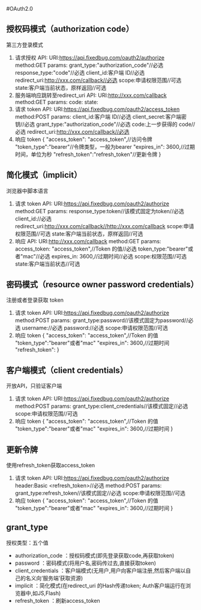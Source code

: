 #OAuth2.0

## 授权码模式（authorization code）
第三方登录模式

1. 请求授权
    API:    URI:https://api.fixedbug.com/oauth2/authorize
            method:GET
            params:
                grant_type:"authorization_code"//必选
                response_type:"code"//必选
                client_id:客户端 ID//必选
                redirect_uri:http://xxx.com/callback//必选
                scope:申请权限范围//可选
                state:客户端当前状态，原样返回//可选
2. 服务端响应跳转至redirect_uri
    API:    URI:http://xxx.com/callback
            method:GET
            params:
                code:
                state:
3. 请求 token
    API:    URI:https://api.fixedbug.com/oauth2/access_token
            method:POST
            params:
                client_id:客户端 ID//必选
                client_secret:客户端密钥//必选
                grant_type:"authorization_code"//必选
                code:上一步获得的 code//必选
                redirect_uri:http://xxx.com/callback//必选
4. 响应 token
    {
     "access_token": "access_token",//访问令牌
     "token_type":"bearer"//令牌类型，一般为bearer
     "expires_in": 3600,//过期时间，单位为秒
     "refresh_token":"refresh_token"//更新令牌
    }
## 简化模式（implicit）
浏览器中脚本语言
1. 请求 token
    API:    URI:https://api.fixedbug.com/oauth2/authorize
            method:GET
            params:
                response_type:token//该模式固定为token//必选
                client_id://必选
                redirect_uri:http://xxx.com/callback//http://xxx.com/callback
                scope:申请权限范围//可选
                state:客户端当前状态，原样返回//可选
2. 响应
    API:    URI:http://xxx.com/callback
            method:GET
            params:
                 access_token: "access_token",//Token 的值//必选
                 token_type:"bearer"或者"mac"//必选
                 expires_in: 3600,//过期时间//必选
                 scope:权限范围//可选
                 state:客户端当前状态//可选
    
## 密码模式（resource owner password credentials）
注册或者登录获取 token
1. 请求 token
    API:    URI:https://api.fixedbug.com/oauth2/authorize
            method:POST
            params:
                grant_type:password//该模式固定为password//必选
                username://必选
                password://必选
                scope:申请权限范围//可选
2. 响应 token
    {
     "access_token": "access_token",//Token 的值
     "token_type":"bearer"或者"mac"
     "expires_in": 3600,//过期时间
     "refresh_token":
    }
## 客户端模式（client credentials）
开放API，只验证客户端
1. 请求 token
    API:    URI:https://api.fixedbug.com/oauth2/authorize
            method:POST
            params:
                grant_type:client_credentials//该模式固定//必选
                scope:申请权限范围//可选
2. 响应 token
    {
     "access_token": "access_token",//Token 的值
     "token_type":"bearer"或者"mac"
     "expires_in": 3600,//过期时间
    }
## 更新令牌
使用refresh_token获取access_token
1. 请求 token
    API:    URI:https://api.fixedbug.com/oauth2/authorize
            header:Basic <refresh_token>//必选
            method:POST
            params:
                grant_type:refresh_token//该模式固定//必选
                scope:申请权限范围//可选
2. 响应 token
    {
     "access_token": "access_token",//Token 的值
     "token_type":"bearer"或者"mac"
     "expires_in": 3600,//过期时间
    }
## grant_type

授权类型：五个值

- authorization_code ：授权码模式(即先登录获取code,再获取token)
- password ：密码模式(将用户名,密码传过去,直接获取token)
- client_credentials ：客户端模式(无用户,用户向客户端注册,然后客户端以自己的名义向’服务端’获取资源)
- implicit ：简化模式(在redirect_uri 的Hash传递token; Auth客户端运行在浏览器中,如JS,Flash)
- refresh_token ：刷新access_token



